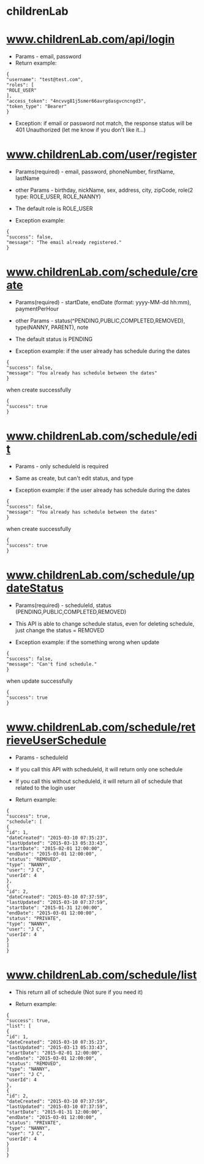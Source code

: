 # childrenLab


# www.childrenLab.com/api/login
* Params - email, password
* Return example: 
```
{
"username": "test@test.com",
"roles": [
"ROLE_USER"
],
"access_token": "4ncvvg81j5smer66avrgdasgvcncngd3",
"token_type": "Bearer"
}
```

* Exception: if email or password not match, the response status will be 401 Unauthorized (let me know if you don't like it...)

# www.childrenLab.com/user/register
* Params(required) - email, password, phoneNumber, firstName, lastName
* other Params - birthday, nickName, sex, address, city, zipCode, role(2 type: ROLE_USER, ROLE_NANNY)
* The default role is ROLE_USER

* Exception example: 
```
{
"success": false,
"message": "The email already registered."
}
```

# www.childrenLab.com/schedule/create
* Params(required) - startDate, endDate (format: yyyy-MM-dd hh:mm), paymentPerHour
* other Params - status(^PENDING,PUBLIC,COMPLETED,REMOVED), type(NANNY, PARENT), note
* The default status is PENDING

* Exception example:
if the user already has schedule during the dates
```
{
"success": false,
"message": "You already has schedule between the dates"
}
``` 
when create successfully
```
{
"success": true
}
```

# www.childrenLab.com/schedule/edit
* Params - only scheduleId is required
* Same as create, but can't edit status, and type

* Exception example:
if the user already has schedule during the dates
```
{
"success": false,
"message": "You already has schedule between the dates"
}
```
when create successfully
```
{
"success": true
}
```

# www.childrenLab.com/schedule/updateStatus
* Params(required) - scheduleId, status (PENDING,PUBLIC,COMPLETED,REMOVED)
* This API is able to change schedule status, even for deleting schedule, just change the status = REMOVED

* Exception example:
if the something wrong when update
```
{
"success": false,
"message": "Can't find schedule."
}
``` 
when update successfully
```
{
"success": true
}
```

# www.childrenLab.com/schedule/retrieveUserSchedule
* Params - scheduleId
* If you call this API with scheduleId, it will return only one schedule
* If you call this without scheduleId, it will return all of schedule that related to the login user

* Return example:
```
{
"success": true,
"schedule": [
{
"id": 1,
"dateCreated": "2015-03-10 07:35:23",
"lastUpdated": "2015-03-13 05:33:43",
"startDate": "2015-02-01 12:00:00",
"endDate": "2015-03-01 12:00:00",
"status": "REMOVED",
"type": "NANNY",
"user": "J C",
"userId": 4
},
{
"id": 2,
"dateCreated": "2015-03-10 07:37:59",
"lastUpdated": "2015-03-10 07:37:59",
"startDate": "2015-01-31 12:00:00",
"endDate": "2015-03-01 12:00:00",
"status": "PRIVATE",
"type": "NANNY",
"user": "J C",
"userId": 4
}
]
}
```

# www.childrenLab.com/schedule/list
* This return all of schedule (Not sure if you need it)

* Return example:
```
{
"success": true,
"list": [
{
"id": 1,
"dateCreated": "2015-03-10 07:35:23",
"lastUpdated": "2015-03-13 05:33:43",
"startDate": "2015-02-01 12:00:00",
"endDate": "2015-03-01 12:00:00",
"status": "REMOVED",
"type": "NANNY",
"user": "J C",
"userId": 4
},
{
"id": 2,
"dateCreated": "2015-03-10 07:37:59",
"lastUpdated": "2015-03-10 07:37:59",
"startDate": "2015-01-31 12:00:00",
"endDate": "2015-03-01 12:00:00",
"status": "PRIVATE",
"type": "NANNY",
"user": "J C",
"userId": 4
}
]
}
```